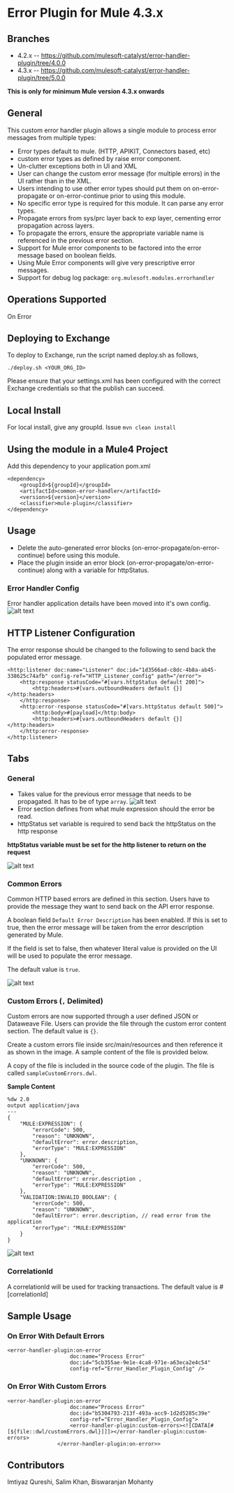 # Error Plugin for Mule 4.3.x

## Branches

- 4.2.x -- https://github.com/mulesoft-catalyst/error-handler-plugin/tree/4.0.0
- 4.3.x -- https://github.com/mulesoft-catalyst/error-handler-plugin/tree/5.0.0

**This is only for minimum Mule version 4.3.x onwards**

## General

This custom error handler plugin allows a single module to process error messages from multiple types:
- Error types default to mule. (HTTP, APIKIT, Connectors based, etc)
- custom error types as defined by raise error component. 
- Un-clutter exceptions both in UI and XML
- User can change the custom error message (for multiple errors) in the UI rather than in the XML.
- Users intending to use other error types should put them on on-error-propagate or on-error-continue prior to using this module.
- No specific error type is required for this module. It can parse any error types.
- Propagate errors from sys/prc layer back to exp layer, cementing error propagation across layers.
- To propagate the errors, ensure the appropriate variable name is referenced in the previous error section.
- Support for Mule error components to be factored into the error message based on boolean fields.
- Using Mule Error components will give very prescriptive error messages.
- Support for debug log package: `org.mulesoft.modules.errorhandler`

## Operations Supported
On Error

## Deploying to Exchange
To deploy to Exchange, run the script named deploy.sh as follows,

`./deploy.sh <YOUR_ORG_ID>`

Please ensure that your settings.xml has been configured with the correct Exchange credentials so that the publish can succeed.

## Local Install
For local install, give any groupId. Issue `mvn clean install`

## Using the module in a Mule4 Project
Add this dependency to your application pom.xml

```
<dependency>
	<groupId>${groupId}</groupId>
	<artifactId>common-error-handler</artifactId>
	<version>${version}</version>
	<classifier>mule-plugin</classifier>
</dependency>
```

## Usage

- Delete the auto-generated error blocks (on-error-propagate/on-error-continue) before using this module.
- Place the plugin inside an error block (on-error-propagate/on-error-continue) along with a variable for httpStatus.

### Error Handler Config
Error handler application details have been moved into it's own config.
![alt text](errorHandlerConfig.png)

## HTTP Listener Configuration
The error response should be changed to the following to send back the populated error message.
```
<http:listener doc:name="Listener" doc:id="1d3566ad-c8dc-4b8a-ab45-338625c74afb" config-ref="HTTP_Listener_config" path="/error">
	<http:response statusCode="#[vars.httpStatus default 200]">
		<http:headers>#[vars.outboundHeaders default {}]</http:headers>
	</http:response>
	<http:error-response statusCode="#[vars.httpStatus default 500]">
		<http:body>#[payload]</http:body>
		<http:headers>#[vars.outboundHeaders default {}]</http:headers>
	</http:error-response>
</http:listener>
```

## Tabs

### General

- Takes value for the previous error message that needs to be propagated. It has to be of type `array`.
![alt text](previousError.png)
- Error section defines from what mule expression should the error be read.
- httpStatus set variable is required to send back the httpStatus on the http response

**httpStatus variable must be set for the http listener to return on the request**

![alt text](general.png)

### Common Errors
Common HTTP based errors are defined in this section. Users have to provide the message they want to send back on the API error response.

A boolean field `Default Error Description` has been enabled. If this is set to true, then the error message will be taken from the error description generated by Mule.

If the field is set to false, then whatever literal value is provided on the UI will be used to populate the error message.

The default value is `true`.

![alt text](commonErrors.png)

### Custom Errors (`,` Delimited)

Custom errors are now supported through a user defined JSON or Dataweave File. Users can provide the file through the custom error content section. The default value is `{}`.

Create a custom errors file inside src/main/resources and then reference it as shown in the image. A sample content of the file is provided below.

A copy of the file is included in the source code of the plugin. The file is called `sampleCustomErrors.dwl`.

**Sample Content**
```
%dw 2.0
output application/java
---
{
	"MULE:EXPRESSION": {
		"errorCode": 500,
		"reason": "UNKNOWN",
		"defaultError": error.description,
		"errorType": "MULE:EXPRESSION"
	},
	"UNKNOWN": {
		"errorCode": 500,
		"reason": "UNKNOWN",
		"defaultError": error.description ,
		"errorType": "MULE:EXPRESSION"
	},
	"VALIDATION:INVALID_BOOLEAN": {
		"errorCode": 500,
		"reason": "UNKNOWN",
		"defaultError": error.description, // read error from the application
		"errorType": "MULE:EXPRESSION"
	}
}
```

![alt text](customErrors.png)

### CorrelationId

A correlationId will be used for tracking transactions. The default value is #[correlationId]

## Sample Usage

### On Error With Default Errors
```
<error-handler-plugin:on-error
					doc:name="Process Error"
					doc:id="5cb355ae-9e1e-4ca8-971e-a63eca2e4c54"
					config-ref="Error_Handler_Plugin_Config" />
```

### On Error With Custom Errors
```
<error-handler-plugin:on-error
					doc:name="Process Error"
					doc:id="b5304793-213f-493a-acc9-1d2d5285c39e"
					config-ref="Error_Handler_Plugin_Config">
					<error-handler-plugin:custom-errors><![CDATA[#[${file::dwl/customErrors.dwl}]]]></error-handler-plugin:custom-errors>
				</error-handler-plugin:on-error>>
```

## Contributors

Imtiyaz Qureshi, Salim Khan, Biswaranjan Mohanty
